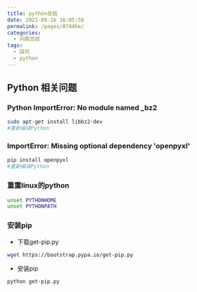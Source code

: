 ```yaml
---
title: python总结
date: 2021-09-16 16:05:50
permalink: /pages/0744be/
categories:
  - 问题总结
tags:
  - 踩坑
  - python
---
```

## Python 相关问题
### Python ImportError: No module named _bz2
```bash
sudo apt-get install libbz2-dev
#重新编译Python
```
### ImportError: Missing optional dependency 'openpyxl'
```bash
pip install openpyxl
#重新编译Python
```

###  重置linux的python

```bash
unset PYTHONHOME
unset PYTHONPATH
```

###  安装pip
- 下载get-pip.py
```bash
wget https://bootstrap.pypa.io/get-pip.py
```
- 安装pip
```bash
python get-pip.py
```

